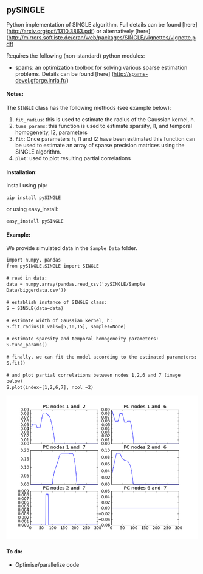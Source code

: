 pySINGLE
--------

Python implementation of SINGLE algorithm. Full details can be found [here]
(http://arxiv.org/pdf/1310.3863.pdf) or alternatively [here] (http://mirrors.softliste.de/cran/web/packages/SINGLE/vignettes/vignette.pdf)

Requires the following (non-standard) python modules:
* spams: an optimization toolbox for solving various sparse estimation problems. Details can be found [here] (http://spams-devel.gforge.inria.fr/)


#### Notes:
The `SINGLE` class has the following methods (see example below):

1. `fit_radius`: this is used to estimate the radius of the Gaussian kernel, h.
2. `tune_params`: this function is used to estimate sparsity, l1, and temporal homogeneity, l2, parameters
3. `fit`: Once parameters h, l1 and l2 have been estimated this function can be used to estimate an array of sparse precision matrices using the SINGLE algorithm.
4. `plot`: used to plot resulting partial correlations



#### Installation:
Install using pip:

`pip install pySINGLE`

or using easy_install:

`easy_install pySINGLE`

#### Example:
We provide simulated data in the `Sample Data` folder. 


```
import numpy, pandas
from pySINGLE.SINGLE import SINGLE

# read in data:
data = numpy.array(pandas.read_csv('pySINGLE/Sample Data/biggerdata.csv'))

# establish instance of SINGLE class:
S = SINGLE(data=data)

# estimate width of Gaussian kernel, h:
S.fit_radius(h_vals=[5,10,15], samples=None)

# estimate sparsity and temporal homogeneity parameters:
S.tune_params()

# finally, we can fit the model according to the estimated parameters:
S.fit()

# and plot partial correlations between nodes 1,2,6 and 7 (image below)
S.plot(index=[1,2,6,7], ncol_=2) 

```
![alt text](https://raw.githubusercontent.com/piomonti/pySINGLE/master/sample_pic.png "Example of plot from SINGLE algorithm")


#### To do:
* Optimise/parallelize code
